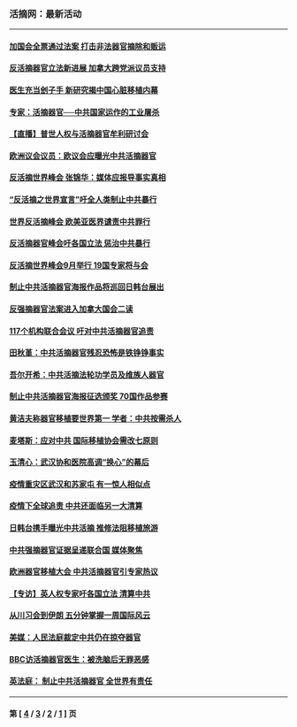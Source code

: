 ### 活摘网：最新活动
---
#### [加国会全票通过法案 打击非法器官摘除和贩运](../../pages/nf5883/n13884924.md?03210430) 
#### [反活摘器官立法新进展 加拿大跨党派议员支持](../../pages/nf5883/n13876061.md?03210430) 
#### [医生充当刽子手 新研究揭中国心脏移植内幕](../../pages/nf5883/n13772291.md?03210430) 
#### [专家：活摘器官──中共国家运作的工业屠杀](../../pages/nf5883/n13761178.md?03210430) 
#### [【直播】普世人权与活摘器官牟利研讨会](../../pages/nf5883/n13425146.md?03210430) 
#### [欧洲议会议员：欧议会应曝光中共活摘器官](../../pages/nf5883/n13336571.md?03210430) 
#### [反活摘世界峰会 张锦华：媒体应报导事实真相](../../pages/nf5883/n13278502.md?03210430) 
#### [“反活摘之世界宣言”吁全人类制止中共暴行](../../pages/nf5883/n13259730.md?03210430) 
#### [世界反活摘峰会 欧美亚医界谴责中共罪行](../../pages/nf5883/n13253550.md?03210430) 
#### [反活摘器官峰会吁各国立法 惩治中共暴行](../../pages/nf5883/n13245052.md?03210430) 
#### [反活摘世界峰会9月举行 19国专家将与会](../../pages/nf5883/n13201492.md?03210430) 
#### [制止中共活摘器官海报作品将巡回日韩台展出](../../pages/nf5883/n13177791.md?03210430) 
#### [反强摘器官法案进入加拿大国会二读](../../pages/nf5883/n13033450.md?03210430) 
#### [117个机构联合会议 吁对中共活摘器官追责](../../pages/nf5883/n12775087.md?03210430) 
#### [田秋堇：中共活摘器官残忍恐怖是铁铮铮事实](../../pages/nf5883/n12702148.md?03210430) 
#### [吾尔开希：中共活摘法轮功学员及维族人器官](../../pages/nf5883/n12693197.md?03210430) 
#### [制止中共活摘器官海报征选颁奖 70国作品参赛](../../pages/nf5883/n12692050.md?03210430) 
#### [黄洁夫称器官移植要世界第一 学者：中共按需杀人](../../pages/nf5883/n12572329.md?03210430) 
#### [麦塔斯：应对中共 国际移植协会需改七原则](../../pages/nf5883/n12514711.md?03210430) 
#### [玉清心：武汉协和医院高调“换心”的幕后](../../pages/nf5883/n12298730.md?03210430) 
#### [疫情重灾区武汉和苏家屯 有一惊人相似点](../../pages/nf5883/n12150824.md?03210430) 
#### [疫情下全球追责 中共还面临另一大清算](../../pages/nf5883/n12070397.md?03210430) 
#### [日韩台携手曝光中共活摘 推修法阻移植旅游](../../pages/nf5883/n11712046.md?03210430) 
#### [中共强摘器官证据呈递联合国 媒体聚焦](../../pages/nf5883/n11546426.md?03210430) 
#### [欧洲器官移植大会 中共活摘器官引专家热议](../../pages/nf5883/n11539095.md?03210430) 
#### [【专访】英人权专家吁各国立法 清算中共](../../pages/nf5883/n11367315.md?03210430) 
#### [从川习会到伊朗 五分钟掌握一周国际风云](../../pages/nf5883/n11338520.md?03210430) 
#### [美媒：人民法庭裁定中共仍在掠夺器官](../../pages/nf5883/n11334897.md?03210430) 
#### [BBC访活摘器官医生：被洗脑后无罪恶感](../../pages/nf5883/n11335935.md?03210430) 
#### [英法庭： 制止中共活摘器官 全世界有责任](../../pages/nf5883/n11330691.md?03210430) 

---
#### 第 [ [4](./4.md?03210430) / [3](./3.md?03210430) / [2](./2.md?03210430) / [1](./1.md?03210430) ] 页

